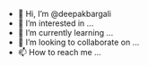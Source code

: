 - 👋 Hi, I’m @deepakbargali
- 👀 I’m interested in ...
- 🌱 I’m currently learning ...
- 💞️ I’m looking to collaborate on ...
- 📫 How to reach me ...

<!---
deepakbargali/deepakbargali is a ✨ special ✨ repository because its `README.md` (this file) appears on your GitHub profile.
You can click the Preview link to take a look at your changes.
--->
